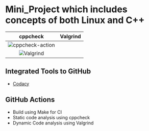 # Mini_Project which includes concepts of both Linux and C++



|cppcheck|Valgrind|
|:--:|:--:|
|![cppcheck-action](https://github.com/99002593/Mini_Project/workflows/cppcheck-action/badge.svg)|
|![Valgrind](https://github.com/99002593/Mini_Project/workflows/Valgrind/badge.svg)|



## Integrated Tools to GitHub
*  [Codacy](https://www.codacy.com/)

## GitHub Actions
* Build using Make for CI
* Static code analysis using cppcheck
* Dynamic Code analysis using Valgrind
